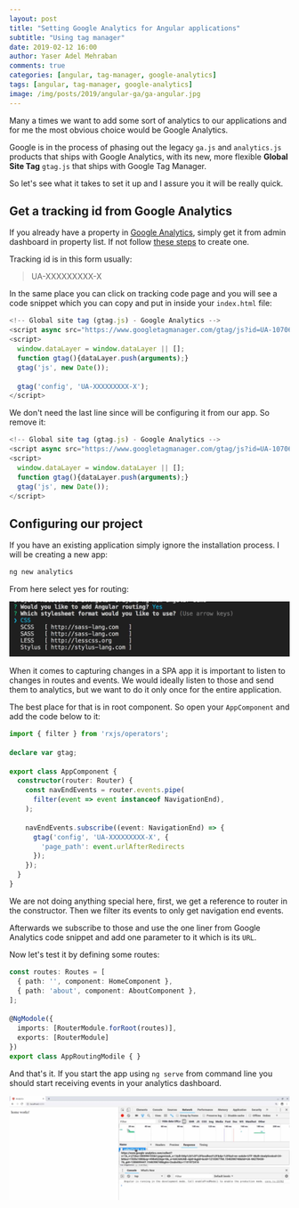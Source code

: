 ```yaml
---
layout: post
title: "Setting Google Analytics for Angular applications"
subtitle: "Using tag manager"
date: 2019-02-12 16:00
author: Yaser Adel Mehraban
comments: true
categories: [angular, tag-manager, google-analytics]
tags: [angular, tag-manager, google-analytics]
image: /img/posts/2019/angular-ga/ga-angular.jpg
---
```


Many a times we want to add some sort of analytics to our applications and for me the most obvious choice would be Google Analytics.

<!--more-->

Google is in the process of phasing out the legacy `ga.js` and `analytics.js` products that ships with Google Analytics, with its new, more flexible **Global Site Tag** `gtag.js` that ships with Google Tag Manager.

So let's see what it takes to set it up and I assure you it will be really quick.

## Get a tracking id from Google Analytics
If you already have a property in [Google Analytics](https://analytics.google.com), simply get it from admin dashboard in property list. If not follow [these steps](https://support.google.com/analytics/answer/1042508?hl=en) to create one.

Tracking id is in this form usually:

> UA-XXXXXXXXX-X

In the same place you can click on tracking code page and you will see a code snippet which you can copy and put in inside your `index.html` file:

```javascript
<!-- Global site tag (gtag.js) - Google Analytics -->
<script async src="https://www.googletagmanager.com/gtag/js?id=UA-107068383-3"></script>
<script>
  window.dataLayer = window.dataLayer || [];
  function gtag(){dataLayer.push(arguments);}
  gtag('js', new Date());

  gtag('config', 'UA-XXXXXXXXX-X');
</script>
```

We don't need the last line since will be configuring it from our app. So remove it:

```javascript
<!-- Global site tag (gtag.js) - Google Analytics -->
<script async src="https://www.googletagmanager.com/gtag/js?id=UA-107068383-3"></script>
<script>
  window.dataLayer = window.dataLayer || [];
  function gtag(){dataLayer.push(arguments);}
  gtag('js', new Date());
</script>

```

## Configuring our project

If you have an existing application simply ignore the installation process. I will be creating a new app:

```bash
ng new analytics
```

From here select yes for routing:

![Enable routing](/img/posts/2019/angular-ga/routing.jpg)

When it comes to capturing changes in a SPA app it is important to listen to changes in routes and events. We would ideally listen to those and send them to analytics, but we want to do it only once for the entire application.

The best place for that is in root component. So open your `AppComponent` and add the code below to it:

```typescript
import { filter } from 'rxjs/operators';

declare var gtag;

export class AppComponent {
  constructor(router: Router) {
    const navEndEvents = router.events.pipe(
      filter(event => event instanceof NavigationEnd),
    );

    navEndEvents.subscribe((event: NavigationEnd) => {
      gtag('config', 'UA-XXXXXXXXX-X', {
        'page_path': event.urlAfterRedirects
      });
    });
  }
}
```

We are not doing anything special here, first, we get a reference to router in the constructor. Then we filter its events to only get navigation end events.

Afterwards we subscribe to those and use the one liner from Google Analytics code snippet and add one parameter to it which is its `URL`.

Now let's test it by defining some routes:

```typescript
const routes: Routes = [
  { path: '', component: HomeComponent },
  { path: 'about', component: AboutComponent },
];

@NgModole({
  imports: [RouterModule.forRoot(routes)],
  exports: [RouterModule]
})
export class AppRoutingModile { }
```

And that's it. If you start the app using `ng serve` from command line you should start receiving events in your analytics dashboard.

![Route change logs to GA](/img/posts/2019/angular-ga/route-change.jpg)